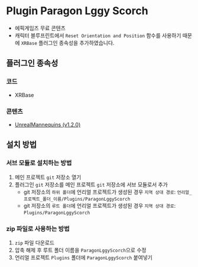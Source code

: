 # Plugin Paragon Lggy Scorch

- 에픽게임즈 무료 콘텐츠
- 캐릭터 블루프린트에서 `Reset Orientation and Position` 함수를 사용하기 때문에 `XRBase` 플러그인 종속성을 추가하였습니다.

## 플러그인 종속성

### 코드

- XRBase

### 콘텐츠

- [UnrealMannequins (v1.2.0)](https://github.com/E4-Unreal/plugin-unreal-mannequins/releases/tag/v1.2.0)

## 설치 방법

### 서브 모듈로 설치하는 방법

1. 메인 프로젝트 `git` 저장소 열기
2. 플러그인 `git` 저장소를 메인 프로젝트 `git` 저장소에 서브 모듈로서 추가
    - git 저장소의 `하위 폴더`에 언리얼 프로젝트가 생성된 경우 `지역 상대 경로`: `언리얼_프로젝트_폴더_이름/Plugins/ParagonLggyScorch`
    - git 저장소의 `루트 폴더`에 언리얼 프로젝트가 생성된 경우 `지역 상대 경로`: `Plugins/ParagonLggyScorch`

### zip 파일로 사용하는 방법

1. `zip` 파일 다운로드
2. 압축 해제 후 루트 폴더 이름을 `ParagonLggyScorch`으로 수정
3. 언리얼 프로젝트 `Plugins` 폴더에 `ParagonLggyScorch` 붙여넣기